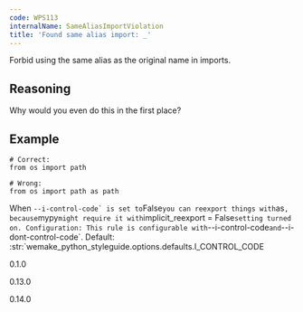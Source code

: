 ```yaml
---
code: WPS113
internalName: SameAliasImportViolation
title: 'Found same alias import: _'
---
```


Forbid using the same alias as the original name in imports.

## Reasoning
Why would you even do this in the first place?

## Example

    # Correct:
    from os import path
    
    # Wrong:
    from os import path as path

When ``--i-control-code` is set to``False`you can reexport things
with`as`, because`mypy`might require it with`implicit\_reexport =
False`setting turned on. Configuration: This rule is configurable
with`--i-control-code`and`--i-dont-control-code\`<span class="title-ref">.
Default:
:str:\`wemake\_python\_styleguide.options.defaults.I\_CONTROL\_CODE</span>

<div class="versionadded">

0.1.0

</div>

<div class="versionchanged">

0.13.0

</div>

<div class="versionchanged">

0.14.0

</div>